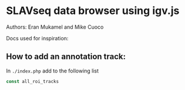 # SLAVseq data browser using igv.js

Authors: Eran Mukamel and Mike Cuoco

Docs used for inspiration:
<!-- add link to IGV.js code Eran has been using -->

## How to add an annotation track:

In `./index.php` add to the following list 

```php
const all_roi_tracks
```